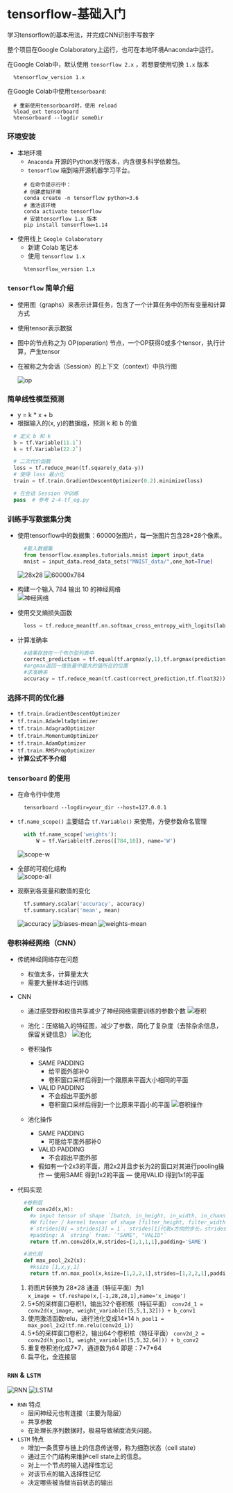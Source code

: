 # tensorflow-基础入门
学习tensorflow的基本用法，并完成CNN识别手写数字

整个项目在Google Colaboratory上运行，也可在本地环境Anaconda中运行。

在Google Colab中，默认使用 `tensorflow 2.x` ，若想要使用切换 `1.x` 版本
```jyputer notebook
  %tensorflow_version 1.x
```

在Google Colab中使用`tensorboard`:
```jyputer notebook
  # 重新使用tensorboard时，使用 reload
  %load_ext tensorboard
  %tensorboard --logdir someDir
```

### 环境安装
+ 本地环境
  - `Anaconda` 开源的Python发行版本，内含很多科学依赖包。
  - `tensorflow` 端到端开源机器学习平台。
  ```
    # 在命令提示行中：
    # 创建虚拟环境
    conda create -n tensorflow python=3.6
    # 激活该环境
    conda activate tensorflow
    # 安装tensorflow 1.x 版本
    pip install tensorflow=1.14
  ```
+ 使用线上 `Google Colaboratory`
  - 新建 Colab 笔记本
  - 使用 `tensorflow 1.x`
  ```
    %tensorflow_version 1.x
  ```


### `tensorflow` 简单介绍
+ 使用图（graphs）来表示计算任务，包含了一个计算任务中的所有变量和计算方式
+ 使用tensor表示数据
+ 图中的节点称之为 OP(operation) 节点，一个OP获得0或多个tensor，执行计算，产生tensor
+ 在被称之为会话（Session）的上下文（context）中执行图

    ![op](./imgs/op.jpg)


### 简单线性模型预测
+ y = k * x + b
+ 根据输入的(x, y)的数据组，预测 k 和 b 的值
```python
  # 定义 b 和 k
  b = tf.Variable(11.1`)
  k = tf.Variable(22.2`)

  # 二次代价函数
  loss = tf.reduce_mean(tf.square(y_data-y))
  # 使得 loss 最小化
  train = tf.train.GradientDescentOptimizer(0.2).minimize(loss)

  # 在会话 Session 中训练
  pass  # 参考 2-4-tf_eg.py
```


### 训练手写数据集分类
+ 使用tensorflow中的数据集：60000张图片，每一张图片包含28*28个像素。
  ```python
    #载入数据集
    from tensorflow.examples.tutorials.mnist import input_data
    mnist = input_data.read_data_sets("MNIST_data/",one_hot=True)
  ```
  ![28x28](./imgs/28x28.jpg)
  ![60000x784](./imgs/60000x784.jpg)
+ 构建一个输入 784 输出 10 的神经网络  
  ![神经网络](./imgs/神经网络.jpg)

+ 使用交叉熵损失函数
  ```python
    loss = tf.reduce_mean(tf.nn.softmax_cross_entropy_with_logits(labels=y,logits=prediction))
  ```
+ 计算准确率
  ```python
    #结果存放在一个布尔型列表中
    correct_prediction = tf.equal(tf.argmax(y,1),tf.argmax(prediction,1))
    #argmax返回一维张量中最大的值所在的位置
    #求准确率
    accuracy = tf.reduce_mean(tf.cast(correct_prediction,tf.float32))
  ```

### 选择不同的优化器
+ `tf.train.GradientDescentOptimizer`
+ `tf.train.AdadeltaOptimizer`
+ `tf.train.AdagradOptimizer`
+ `tf.train.MomentumOptimizer`
+ `tf.train.AdamOptimizer`
+ `tf.train.RMSPropOptimizer`
+ __计算公式不予介绍__


### `tensorboard` 的使用
+ 在命令行中使用
  ```
    tensorboard --logdir=your_dir --host=127.0.0.1
  ```

+ `tf.name_scope()` 主要结合 `tf.Variable()` 来使用，方便参数命名管理
  ```python
    with tf.name_scope('weights'):
        W = tf.Variable(tf.zeros([784,10]), name='W')
  ```
  ![scope-w](./imgs/scope-w.jpg)  
+ 全部的可视化结构  
![scope-all](./imgs/scope-all.jpg)


+ 观察到各变量和数值的变化
  ```python
    tf.summary.scalar('accuracy', accuracy)
    tf.summary.scalar('mean', mean)
  ```
  ![accuracy](./imgs/accuracy.jpg)
  ![biases-mean](./imgs/biases-mean.jpg) ![weights-mean](./imgs/weights-mean.jpg)


### 卷积神经网络（CNN）
+ 传统神经网络存在问题
  - 权值太多，计算量太大
  - 需要大量样本进行训练
+ CNN
  - 通过感受野和权值共享减少了神经网络需要训练的参数个数
  ![卷积](./imgs/卷积.gif)

  - 池化：压缩输入的特征图，减少了参数，简化了复杂度（去除杂余信息，保留关键信息）
  ![池化](./imgs/池化.jpg)

  - 卷积操作
    + SAME PADDING
      - 给平面外部补0
      - 卷积窗口采样后得到一个跟原来平面大小相同的平面
    + VALID PADDING
      - 不会超出平面外部
      - 卷积窗口采样后得到一个比原来平面小的平面
  ![卷积操作](./imgs/卷积操作.jpg)
  
  - 池化操作
    + SAME PADDING
      - 可能给平面外部补0
    + VALID PADDING
      - 不会超出平面外部
    + 假如有一个2x3的平面，用2x2并且步长为2的窗口对其进行pooling操作
      — 使用SAME 得到1x2的平面
      — 使用VALID 得到1x1的平面
      
+ 代码实现
  ```python
    #卷积层
    def conv2d(x,W):
      #x input tensor of shape `[batch, in_height, in_width, in_channels]`
      #W filter / kernel tensor of shape [filter_height, filter_width, in_channels, out_channels]
      #`strides[0] = strides[3] = 1`. strides[1]代表x方向的步长，strides[2]代表y方向的步长
      #padding: A `string` from: `"SAME", "VALID"`
      return tf.nn.conv2d(x,W,strides=[1,1,1,1],padding='SAME')

    #池化层
    def max_pool_2x2(x):
      #ksize [1,x,y,1]
      return tf.nn.max_pool(x,ksize=[1,2,2,1],strides=[1,2,2,1],padding='SAME')

  ```
  1. 将图片转换为 28*28 通道（特征平面）为1  
    `x_image = tf.reshape(x,[-1,28,28,1],name='x_image')`
  2. 5*5的采样窗口卷积1，输出32个卷积核（特征平面）
    `conv2d_1 = conv2d(x_image, weight_variable([5,5,1,32])) + b_conv1`
  3. 使用激活函数relu，进行池化变成14*14
    `h_pool1 = max_pool_2x2(tf.nn.relu(conv2d_1))`
  4. 5*5的采样窗口卷积2，输出64个卷积核（特征平面）
    `conv2d_2 = conv2d(h_pool1, weight_variable([5,5,32,64])) + b_conv2`
  5. 重复卷积池化成7\*7，通道数为64 即是：7\*7*64
  6. 扁平化，全连接层


### `RNN` & `LSTM`
![RNN](./imgs/RNN.jpg)
![LSTM](./imgs/LSTM.jpg)

+ `RNN` 特点
  - 层间神经元也有连接（主要为隐层）
  - 共享参数
  - 在处理长序列数据时，极易导致梯度消失问题。
+ `LSTM` 特点
  - 增加一条贯穿与链上的信息传送带，称为细胞状态（cell state）
  - 通过三个门结构来维护cell state上的信息。
  - 对上一个节点的输入选择性忘记
  - 对该节点的输入选择性记忆
  - 决定哪些被当做当前状态的输出

